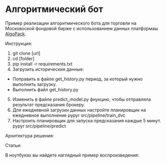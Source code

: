 # Алгоритмический бот

Пример реализации алгоритмического бота для торговли на Московоской фондовой бирже с использованием данных платформаы [AlgoPack](https://www.moex.com/ru/algopack).

Инструкция:
1. git clone [url]
2. cd [folder]
3. pip install -r requirements.txt
4. Загрузить исторические данные:
- Поправить в файле get_history.py период, за который нужно выполнить загрузку.
- Выполнить файл get_history.py
5. Изменить в файле predict_model.py фнукцию, чтобы отправляла результат предсказания брокеру.
6. Для ежедневной загрузки данных настройте планировщик на ежедневное выполнение 
pypyr src/pipeline/train_dvc
7. Настроить планировщик для запуска предсказания каждые 5 минут.
pypyr src/pipeline/predict

Архитектура решения:

Статьи:


В ноутбуках вы найдете наглядный пример воспроизведения: